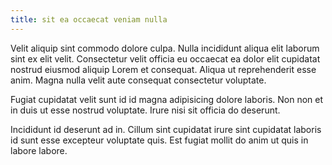 ```yaml
---
title: sit ea occaecat veniam nulla
---
```


Velit aliquip sint commodo dolore culpa. Nulla incididunt aliqua elit laborum sint ex elit velit. Consectetur velit officia eu occaecat ea dolor elit cupidatat nostrud eiusmod aliquip Lorem et consequat. Aliqua ut reprehenderit esse anim. Magna nulla velit aute consequat consectetur voluptate.

Fugiat cupidatat velit sunt id id magna adipisicing dolore laboris. Non non et in duis ut esse nostrud voluptate. Irure nisi sit officia do deserunt.

Incididunt id deserunt ad in. Cillum sint cupidatat irure sint cupidatat laboris id sunt esse excepteur voluptate quis. Est fugiat mollit do anim ut quis in labore labore.
